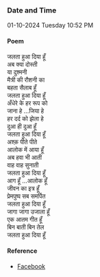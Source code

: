 ### Date and Time

01-10-2024 Tuesday 10:52 PM

#### Poem

जलता हुआ दिया हूँ <br />
अब क्या दोस्ती <br />
या दुश्मनी <br />
मैत्री की रौशनी का <br />
बहता सैलाब हूँ <br />
जलता हुआ दिया हूँ <br />
अँधेरे के हर रूप को <br />
जाना हे ...जिया हे <br />
हर दर्द को झेला हे <br />
दुआ ही दुआ हूँ <br />
जलता हुआ दिया हूँ <br />
अश्क़ पीते पीते <br />
आलोक में आया हूँ <br />
अब हवा भी आती <br />
वाह वाह सुनाती <br />
जलता हुआ दिया हूँ <br />
आग हूँ ...आलोक हूँ <br />
जीवन का इत्र हूँ <br />
प्रेमपुष्प सब समर्पित <br />
जलता हुआ दिया हूँ <br />
जागा जागा उजाला हूँ <br />
एक आतम गीत हूँ  <br />
बिन बाती बिन तेल <br />
जलता हुआ दिया हूँ

#### Reference

* [Facebook](https://www.facebook.com/share/p/2KDMu7XYp32MgM1u/?mibextid=qi2Omg)
